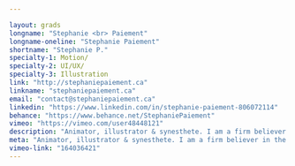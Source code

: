 ```yaml
---

layout: grads
longname: "Stephanie <br> Paiement"
longname-oneline: "Stephanie Paiement"
shortname: "Stephanie P."
specialty-1: Motion/
specialty-2: UI/UX/
specialty-3: Illustration
link: "http://stephaniepaiement.ca"
linkname: "stephaniepaiement.ca"
email: "contact@stephaniepaiement.ca"
linkedin: "https://www.linkedin.com/in/stephanie-paiement-806072114"
behance: "https://www.behance.net/StephaniePaiement"
vimeo: "https://vimeo.com/user48448121"
description: "Animator, illustrator & synesthete. I am a firm believer in the power of storytelling, learning and gumption."
meta: "Animator, illustrator & synesthete. I am a firm believer in the power of storytelling, learning and gumption."
vimeo-link: "164036421"
---
```

